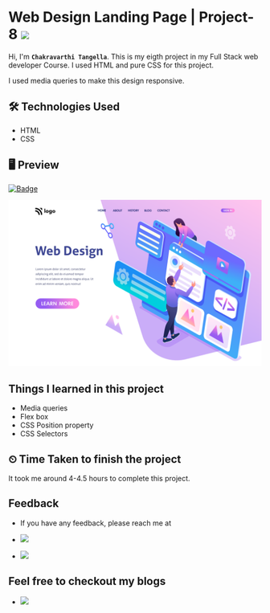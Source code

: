 # Web Design Landing Page | Project-8 ![](https://img.shields.io/badge/Technologies-HTML--CSS-blue)

Hi, I'm **`Chakravarthi Tangella`**. This is my eigth project in my Full Stack web developer Course. I used HTML and pure CSS for this project.

I used media queries to make this design responsive.

## 🛠 Technologies Used

- HTML
- CSS

## 🖥 Preview

[![Badge](https://img.shields.io/badge/Project--Link-Website-orange)](https://chakravarthi-web-design-landing-page.netlify.app/)

![](images/8.png)

## Things I learned in this project

- Media queries
- Flex box
- CSS Position property
- CSS Selectors

## ⏲ Time Taken to finish the project

It took me around 4-4.5 hours to complete this project.

## Feedback

- If you have any feedback, please reach me at

- [![](https://img.shields.io/badge/LinkedIn-0077B5?style=for-the-badge&logo=linkedin&logoColor=white)](https://www.linkedin.com/in/chakravarthi-tangella/)
- [![](https://img.shields.io/badge/Twitter-1DA1F2?style=for-the-badge&logo=twitter&logoColor=white)](https://twitter.com/Chakravarthi52)

## Feel free to checkout my blogs

- [![](https://img.shields.io/badge/Hashnode-2962FF?style=for-the-badge&logo=hashnode&logoColor=white)](https://chakravarthi.hashnode.dev/)
